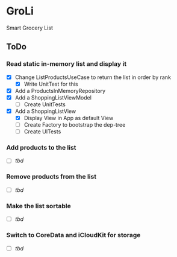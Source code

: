 # GroLi
Smart Grocery List

## ToDo
### Read static in-memory list and display it
- [x] Change ListProductsUseCase to return the list in order by rank
  - [x] Write UnitTest for this
- [x] Add a ProductsInMemoryRepository
- [x] Add a ShoppingListViewModel
  - [ ] Create UnitTests
- [x] Add a ShoppingListView
  - [x] Display View in App as default View
  - [ ] Create Factory to bootstrap the dep-tree
  - [ ] Create UITests
 
### Add products to the list
- [ ] _tbd_

### Remove products from the list
- [ ] _tbd_

### Make the list sortable
- [ ] _tbd_

### Switch to CoreData and iCloudKit for storage
- [ ] _tbd_
